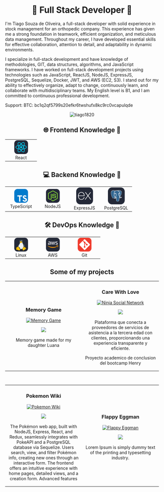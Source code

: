 <h1 align="center">🥇 Full Stack Developer 🥇</h1>

I'm Tiago Souza de Oliveira, a full-stack developer with solid experience in stock management for an orthopedic company. This experience has given me a strong foundation in teamwork, efficient organization, and meticulous data management. Throughout my career, I have developed essential skills for effective collaboration, attention to detail, and adaptability in dynamic environments.

I specialize in full-stack development and have knowledge of methodologies, GIT, data structures, algorithms, and JavaScript frameworks. I have worked on full-stack development projects using technologies such as JavaScript, ReactJS, NodeJS, ExpressJS, PostgreSQL, Sequelize, Docker, JWT, and AWS (EC2, S3). I stand out for my ability to effectively organize, adapt to change, continuously learn, and collaborate with multidisciplinary teams. My English level is B1, and I am committed to continuous professional development.

Support:
BTC: bc1q2qf5799s20efkr6twshufx8kc9rc0vcapulqde

<p align="center"> <img src="https://komarev.com/ghpvc/?username=tiago1820&label=Profile%20views&color=0e75b6&style=flat" alt="tiago1820" /> </p>


<h2 align="center"> 🌐 Frontend Knowledge 🎨 </h2>

<table align="center">
  <tr> 
    <td align="center" width="90">
      <img src="https://github.com/tandpfun/skill-icons/blob/main/icons/React-Dark.svg" width="45" height="45" alt="react" />
      <br>React
    </td>
  </tr>
</table>

<h2 align="center"> 💻 Backend Knowledge 🔧 </h2>

<table align="center">
    <tr>
      <td align="center" width="90">
      <img src="https://github.com/tandpfun/skill-icons/blob/main/icons/TypeScript.svg" width="45" height="45" alt="TypeScript" />
      <br>TypeScript
    </td>
    <td align="center" width="90">
      <img src="https://github.com/tandpfun/skill-icons/blob/main/icons/NodeJS-Dark.svg" width="45" height="45" alt="NodeJS" />
      <br>NodeJS
    </td>
    <td align="center" width="90">
      <img src="https://github.com/tandpfun/skill-icons/blob/main/icons/ExpressJS-Dark.svg" alt="ExpressJS" width="55" height="55" />
      <br>ExpressJS
    </td>
    <td align="center" width="90">
      <img src="https://github.com/tandpfun/skill-icons/blob/main/icons/PostgreSQL-Dark.svg" alt="PostgreSQL" width="55" height="55" />
      <br>PostgreSQL
    </td>
  </tr>
</table>

<h2 align="center"> 🛠️ DevOps Knowledge 🚀 </h2>
<table align="center">
  <tr>
    <td align="center" width="90">
      <img src="https://github.com/tandpfun/skill-icons/blob/main/icons/Linux-Dark.svg" width="45" height="45" alt="Linux" />
      <br>Linux
    </td>
    <td align="center" width="90">
      <img src="https://github.com/tandpfun/skill-icons/blob/main/icons/AWS-Dark.svg" width="45" height="45" alt="AWS" />
      <br>AWS
    </td>
     <td align="center" width="90">
      <img src="https://github.com/tandpfun/skill-icons/blob/main/icons/Git.svg" width="45" height="45" alt="git" />
      <br>Git
    </td>
  </tr>
</table>

<h2 align="center"> Some of my projects </h2>
<div>
<table>
<tr>
  <td width="50%">
    <h3 align="center">Memory Game</h3>
    <div align="center">                                       
        <a href="https://tiago1820.github.io/memory-game/" target="_blank"><img src="https://imgur.com/D49pF7t.png" width="400" alt="Memory Game"></a>
        <br>
        <p><a href="https://github.com/tiago1820/memory-game" target="_blank"><img src="https://img.shields.io/badge/C%C3%93DIGO-80ffaa?style=for-the-badge&logo=github&logoColor=black"></a></p>
        </p>Memory game made for my daughter Luana</p>
    </div>   
</td>
<td width="50%">
    <h3 align="center">Care With Love</h3>
    <div align="center">
        <a href="https://proyecto-final-front-ashy.vercel.app/" target="_blank"><img src="https://imgur.com/1xjWfg9.jpg" width="400" alt="Ninja Social Network"></a>
        <p><a href="https://github.com/tiago1820/proyecto-final-back" target="_blank"><img src="https://img.shields.io/badge/CÓDIGO-ff9?style=for-the-badge&logo=github&logoColor=black"></a></p>
        <p>Plataforma que conecta a proveedores de servicios de asistencia a la tercera edad con clientes, proporcionando una experiencia transparente y eficiente.</p>
        <p>Proyecto academico de conclusion del bootcamp Henry</p>
    </div>
</table>
<br>
<table>
<tr>  
  <td width="50%">
    <h3 align="center">Pokemon Wiki</h3>
    <div align="center">
        <a href="https://pokemon-pi-phi.vercel.app/" target="_blank"><img src="https://imgur.com/dQJmpJV.png" width="400" alt="Pokemon Wiki"></a>
        <p><a href="https://github.com/tiago1820/pokemon-pi" target="_blank"><img src="https://img.shields.io/badge/CÓDIGO-ff9?style=for-the-badge&logo=github&logoColor=black"></a></p>
        <p>The Pokémon web app, built with NodeJS, Express, React, and Redux, seamlessly integrates with PokeAPI and a PostgreSQL database via Sequelize. Users search, view, and filter Pokémon info, creating new ones through an interactive form. The frontend offers an intuitive experience with home pages, detailed views, and a creation form. Advanced features</p>
    </div>                                                                          
</td> 
<td width="50%">
    <h3 align="center">Flappy Eggman</h3>
    <div align="center">                                       
        <a href="https://tiago1820.github.io/flappy-eggman/" target="_blank"><img src="https://imgur.com/tubZBRd.png" width="400" alt="Flappy Eggman"></a>
        <br>
        <p><a href="https://github.com/tiago1820/flappy-eggman" target="_blank"><img src="https://img.shields.io/badge/C%C3%93DIGO-80ffaa?style=for-the-badge&logo=github&logoColor=black"></a></p>
        </p>Lorem Ipsum is simply dummy text of the printing and typesetting industry.</p>
    </div>   
</td>
</table>                                                                                 
</div>
